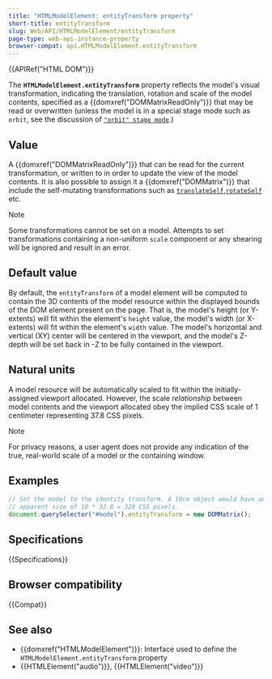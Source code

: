 ```yaml
---
title: "HTMLModelElement: entityTransform property"
short-title: entityTransform
slug: Web/API/HTMLModelElement/entityTransform
page-type: web-api-instance-property
browser-compat: api.HTMLModelElement.entityTransform
---
```


{{APIRef("HTML DOM")}}

The **`HTMLModelElement.entityTransform`**
property reflects the model's visual transformation, indicating the translation, rotation and scale of the model contents, specified as a {{domxref("DOMMatrixReadOnly")}} that may be read or overwritten (unless the model is in a special stage mode such as `orbit`, see the discussion of [`"orbit" stage mode`](/en-US/docs/Web/API/HTMLModelElement/stagemode#orbit_mode).)

## Value

A {{domxref("DOMMatrixReadOnly")}} that can be read for the current transformation, or written to in order to update the view of the model contents.
It is also possible to assign it a {{domxref("DOMMatrix")}} that include the self-mutating transformations such as [`translateSelf`](/en-US/docs/Web/API/DOMMatrix/translateSelf),[`rotateSelf`](/en-US/docs/Web/API/DOMMatrix/rotateSelf) etc.

> [!NOTE]
> Some transformations cannot be set on a model. Attempts to set
> transformations containing a non-uniform `scale` component or any
> shearing will be ignored and result in an error.

## Default value

By default, the `entityTransform` of a model element will be computed
to contain the 3D contents of the model resource within the displayed
bounds of the DOM element present on the page. That is, the model's
height (or Y-extents) will fit within the element's `height` value,
the model's width (or X-extents) will fit within the element's `width`
value. The model's horizontal and vertical (XY) center will be centered
in the viewport, and the model's Z-depth will be set back in -Z to
be fully contained in the viewport.

## Natural units

A model resource will be automatically scaled to fit within the
initially-assigned viewport allocated. However, the scale _relationship_
between model contents and the viewport allocated obey the implied CSS
scale of 1 centimeter representing 37.8 CSS pixels.

> [!NOTE]
> For privacy reasons, a user agent does not provide any indication of
> the true, real-world scale of a model or the containing window.

## Examples

```js
// Set the model to the identity transform. A 10cm object would have an
// apparent size of 10 * 32.8 = 328 CSS pixels.
document.querySelector("#model").entityTransform = new DOMMatrix();
```

## Specifications

{{Specifications}}

## Browser compatibility

{{Compat}}

## See also

- {{domxref("HTMLModelElement")}}: Interface used to define the `HTMLModelElement.entityTransform` property
- {{HTMLElement("audio")}}, {{HTMLElement("video")}}
